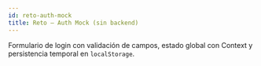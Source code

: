 ```yaml
---
id: reto-auth-mock
title: Reto — Auth Mock (sin backend)
---
```


Formulario de login con validación de campos, estado global con Context y persistencia temporal en `localStorage`.
